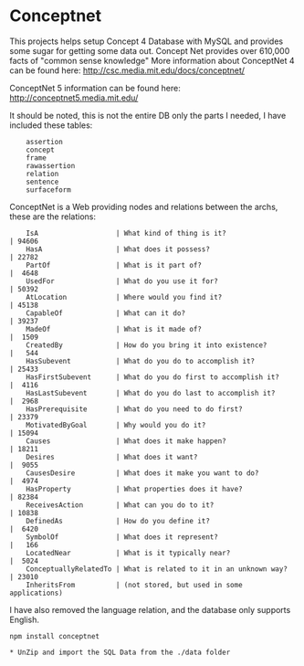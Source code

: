 # Conceptnet

This projects helps setup Concept 4 Database with MySQL and provides some sugar for getting some data out.
Concept Net provides over 610,000 facts of "common sense knowledge" More information about ConceptNet 4 can be found here: http://csc.media.mit.edu/docs/conceptnet/

ConceptNet 5 information can be found here: http://conceptnet5.media.mit.edu/

It should be noted, this is not the entire DB only the parts I needed, I have included these tables:

		assertion
		concept
		frame
		rawassertion
		relation
		sentence
		surfaceform

ConceptNet is a Web providing nodes and relations between the archs, these are the relations:

		IsA                   | What kind of thing is it?									| 94606
		HasA                  | What does it possess?											| 22782
		PartOf                | What is it part of?												|  4648
		UsedFor               | What do you use it for?   								| 50392 
		AtLocation            | Where would you find it?									| 45138
		CapableOf             | What can it do?														| 39237
		MadeOf                | What is it made of?												|  1509
		CreatedBy             | How do you bring it into existence?  			|   544
		HasSubevent           | What do you do to accomplish it? 					| 25433
		HasFirstSubevent      | What do you do first to accomplish it?    |  4116
		HasLastSubevent       | What do you do last to accomplish it?  		|  2968
		HasPrerequisite       | What do you need to do first? 						| 23379
		MotivatedByGoal       | Why would you do it? 											| 15094
		Causes                | What does it make happen?  								| 18211
		Desires               | What does it want?												|  9055
		CausesDesire          | What does it make you want to do? 				|  4974
		HasProperty           | What properties does it have?							| 82384
		ReceivesAction        | What can you do to it? 										| 10838
		DefinedAs             | How do you define it? 										|  6420
		SymbolOf              | What does it represent?										|   166
		LocatedNear           | What is it typically near? 								|  5024
		ConceptuallyRelatedTo | What is related to it in an unknown way?	| 23010
		InheritsFrom          | (not stored, but used in some applications)

I have also removed the language relation, and the database only supports English.

    npm install conceptnet

    * UnZip and import the SQL Data from the ./data folder


